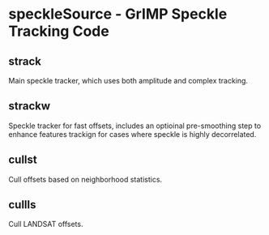 # speckleSource - GrIMP Speckle Tracking Code

## strack
Main speckle tracker, which uses both amplitude and complex tracking.

## strackw
Speckle tracker for fast offsets, includes an optioinal pre-smoothing step to enhance features trackign for cases where speckle is highly decorrelated.

## cullst
Cull offsets based on neighborhood statistics.

## cullls
Cull LANDSAT offsets.
